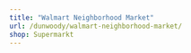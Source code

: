 ```yaml
---
title: "Walmart Neighborhood Market"
url: /dunwoody/walmart-neighborhood-market/
shop: Supermarkt
---
```

